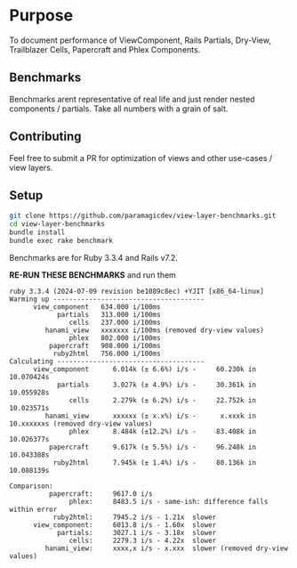 # Purpose

To document performance of ViewComponent, Rails Partials,
Dry-View, Trailblazer Cells, Papercraft and Phlex Components.

## Benchmarks

Benchmarks arent representative of real life and just
render nested components / partials. Take all numbers with
a grain of salt.

## Contributing

Feel free to submit a PR for optimization of views and
other use-cases / view layers.

## Setup

```bash
git clone https://github.com/paramagicdev/view-layer-benchmarks.git
cd view-layer-benchmarks
bundle install
bundle exec rake benchmark
```

Benchmarks are for Ruby 3.3.4 and Rails v7.2.

**RE-RUN THESE BENCHMARKS** and run them
```
ruby 3.3.4 (2024-07-09 revision be1089c8ec) +YJIT [x86_64-linux]
Warming up --------------------------------------
      view_component   634.000 i/100ms
            partials   313.000 i/100ms
               cells   237.000 i/100ms
         hanami_view   xxxxxxx i/100ms (removed dry-view values)
               phlex   802.000 i/100ms
          papercraft   908.000 i/100ms
           ruby2html   756.000 i/100ms
Calculating -------------------------------------
      view_component      6.014k (± 6.6%) i/s -     60.230k in  10.070424s
            partials      3.027k (± 4.9%) i/s -     30.361k in  10.055928s
               cells      2.279k (± 6.2%) i/s -     22.752k in  10.023571s
         hanami_view      xxxxxx (± x.x%) i/s -      x.xxxk in  10.xxxxxxs (removed dry-view values)
               phlex      8.484k (±12.2%) i/s -     83.408k in  10.026377s
          papercraft      9.617k (± 5.5%) i/s -     96.248k in  10.043388s
           ruby2html      7.945k (± 1.4%) i/s -     80.136k in  10.088139s

Comparison:
          papercraft:     9617.0 i/s
               phlex:     8483.5 i/s - same-ish: difference falls within error
           ruby2html:     7945.2 i/s - 1.21x  slower
      view_component:     6013.8 i/s - 1.60x  slower
            partials:     3027.1 i/s - 3.18x  slower
               cells:     2279.3 i/s - 4.22x  slower
         hanami_view:     xxxx,x i/s - x.xxx  slower (removed dry-view values)
```
